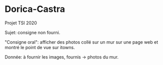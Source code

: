 # Dorica-Castra
Projet TSI 2020


Sujet: consigne non fourni.

"Consigne oral": afficher des photos collé sur un mur sur une page web et montré le point de vue sur itowns.

Donnée: à fournir les images, fournis -> photos du mur.
